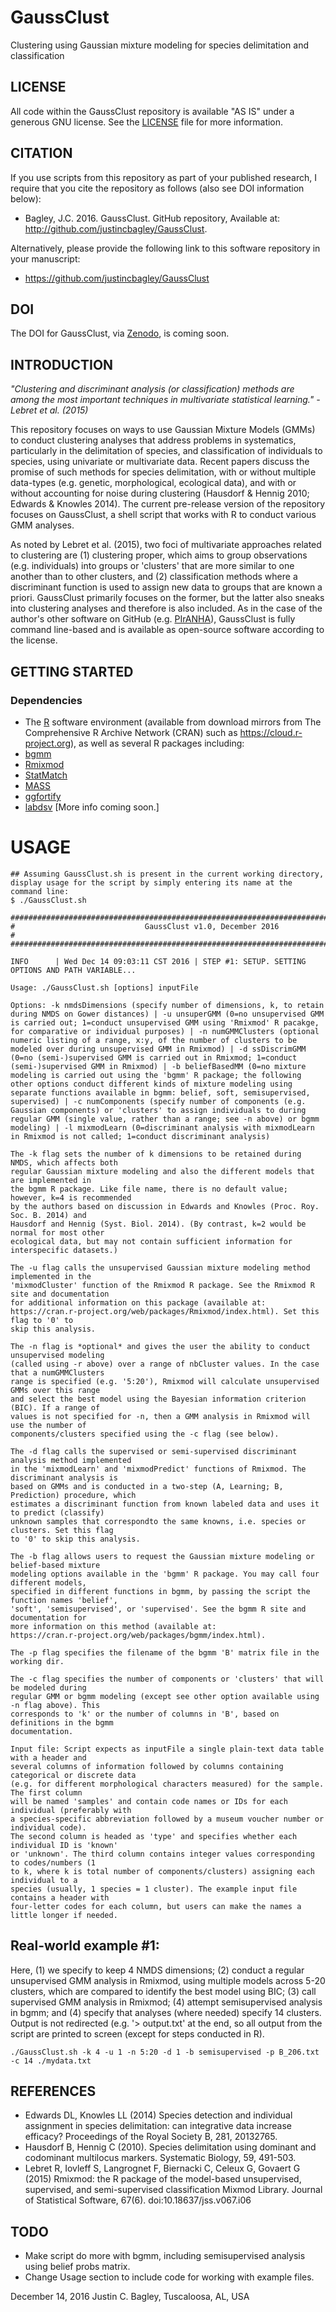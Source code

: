 # GaussClust
Clustering using Gaussian mixture modeling for species delimitation and classification

## LICENSE

All code within the GaussClust repository is available "AS IS" under a generous GNU license. See the [LICENSE](LICENSE) file for more information.

## CITATION

If you use scripts from this repository as part of your published research, I require that you cite the repository as follows (also see DOI information below): 
  
- Bagley, J.C. 2016. GaussClust. GitHub repository, Available at: http://github.com/justincbagley/GaussClust.

Alternatively, please provide the following link to this software repository in your manuscript:

- https://github.com/justincbagley/GaussClust

## DOI

The DOI for GaussClust, via [Zenodo](https://zenodo.org), is coming soon.

## INTRODUCTION

*"Clustering and discriminant analysis (or classification) methods are among the most important
techniques in multivariate statistical learning." - Lebret et al. (2015)*

This repository focuses on ways to use Gaussian Mixture Models (GMMs) to conduct clustering analyses that address problems in systematics, particularly in the delimitation of species, and classification of individuals to species, using univariate or multivariate data. Recent papers discuss the promise of such methods for species delimitation, with or without multiple data-types (e.g. genetic, morphological, ecological data), and with or without accounting for noise during clustering (Hausdorf & Hennig 2010; Edwards & Knowles 2014). The current pre-release version of the repository focuses on GaussClust, a shell script that works with R to conduct various GMM analyses. 

As noted by Lebret et al. (2015), two foci of multivariate approaches related to clustering are (1) clustering proper, which aims to group observations (e.g. individuals) into groups or 'clusters' that are more similar to one another than to other clusters, and (2) classification methods where a discriminant function is used to assign new data to groups that are known a priori. GaussClust primarily focuses on the former, but the latter also sneaks into clustering analyses and therefore is also included. As in the case of the author's other software on GitHub (e.g. [PIrANHA](https://github.com/justincbagley/PIrANHA)), GaussClust is fully command line-based and is available as open-source software according to the license. 

## GETTING STARTED

### Dependencies
- The [R](https://www.r-project.org) software environment (available from download mirrors from The Comprehensive R Archive Network (CRAN) such as https://cloud.r-project.org), as well as several R packages including:
- [bgmm](https://cran.r-project.org/web/packages/bgmm/index.html)
- [Rmixmod](https://cran.r-project.org/web/packages/Rmixmod/index.html)
- [StatMatch](https://cran.r-project.org/web/packages/StatMatch/index.html)
- [MASS](https://cran.r-project.org/web/packages/MASS/index.html)
- [ggfortify](https://cran.r-project.org/web/packages/ggfortify/index.html)
- [labdsv](https://cran.r-project.org/web/packages/labdsv/index.html)
[More info coming soon.]

# USAGE
````
## Assuming GaussClust.sh is present in the current working directory, display usage for the script by simply entering its name at the command line:
$ ./GaussClust.sh

##########################################################################################
#                             GaussClust v1.0, December 2016                             #
##########################################################################################

INFO      | Wed Dec 14 09:03:11 CST 2016 | STEP #1: SETUP. SETTING OPTIONS AND PATH VARIABLE... 

Usage: ./GaussClust.sh [options] inputFile
  
Options: -k nmdsDimensions (specify number of dimensions, k, to retain during NMDS on Gower distances) | -u unsuperGMM (0=no unsupervised GMM is carried out; 1=conduct unsupervised GMM using 'Rmixmod' R pacakge, for comparative or individual purposes) | -n numGMMClusters (optional numeric listing of a range, x:y, of the number of clusters to be modeled over during unsupervised GMM in Rmixmod) | -d ssDiscrimGMM (0=no (semi-)supervised GMM is carried out in Rmixmod; 1=conduct (semi-)supervised GMM in Rmixmod) | -b beliefBasedMM (0=no mixture modeling is carried out using the 'bgmm' R package; the following other options conduct different kinds of mixture modeling using separate functions available in bgmm: belief, soft, semisupervised, supervised) | -c numComponents (specify number of components (e.g. Gaussian components) or 'clusters' to assign individuals to during regular GMM (single value, rather than a range; see -n above) or bgmm modeling) | -l mixmodLearn (0=discriminant analysis with mixmodLearn in Rmixmod is not called; 1=conduct discriminant analysis)

The -k flag sets the number of k dimensions to be retained during NMDS, which affects both
regular Gaussian mixture modeling and also the different models that are implemented in
the bgmm R package. Like file name, there is no default value; however, k=4 is recommended
by the authors based on discussion in Edwards and Knowles (Proc. Roy. Soc. B. 2014) and 
Hausdorf and Hennig (Syst. Biol. 2014). (By contrast, k=2 would be normal for most other
ecological data, but may not contain sufficient information for interspecific datasets.)

The -u flag calls the unsupervised Gaussian mixture modeling method implemented in the 
'mixmodCluster' function of the Rmixmod R package. See the Rmixmod R site and documentation
for additional information on this package (available at: 
https://cran.r-project.org/web/packages/Rmixmod/index.html). Set this flag to '0' to
skip this analysis.

The -n flag is *optional* and gives the user the ability to conduct unsupervised modeling
(called using -r above) over a range of nbCluster values. In the case that a numGMMClusters 
range is specified (e.g. '5:20'), Rmixmod will calculate unsupervised GMMs over this range 
and select the best model using the Bayesian information criterion (BIC). If a range of 
values is not specified for -n, then a GMM analysis in Rmixmod will use the number of 
components/clusters specified using the -c flag (see below).

The -d flag calls the supervised or semi-supervised discriminant analysis method implemented 
in the 'mixmodLearn' and 'mixmodPredict' functions of Rmixmod. The discriminant analysis is
based on GMMs and is conducted in a two-step (A, Learning; B, Prediction) procedure, which 
estimates a discriminant function from known labeled data and uses it to predict (classify) 
unknown samples that correspondto the same knowns, i.e. species or clusters. Set this flag 
to '0' to skip this analysis.

The -b flag allows users to request the Gaussian mixture modeling or belief-based mixture
modeling options available in the 'bgmm' R package. You may call four different models,
specified in different functions in bgmm, by passing the script the function names 'belief', 
'soft', 'semisupervised', or 'supervised'. See the bgmm R site and documentation for 
more information on this method (available at: 
https://cran.r-project.org/web/packages/bgmm/index.html).

The -p flag specifies the filename of the bgmm 'B' matrix file in the working dir.

The -c flag specifies the number of components or 'clusters' that will be modeled during
regular GMM or bgmm modeling (except see other option available using -n flag above). This 
corresponds to 'k' or the number of columns in 'B', based on definitions in the bgmm 
documentation.

Input file: Script expects as inputFile a single plain-text data table with a header and 
several columns of information followed by columns containing categorical or discrete data
(e.g. for different morphological characters measured) for the sample. The first column 
will be named 'samples' and contain code names or IDs for each individual (preferably with 
a species-specific abbreviation followed by a museum voucher number or individual code). 
The second column is headed as 'type' and specifies whether each individual ID is 'known'
or 'unknown'. The third column contains integer values corresponding to codes/numbers (1 
to k, where k is total number of components/clusters) assigning each individual to a 
species (usually, 1 species = 1 cluster). The example input file contains a header with 
four-letter codes for each column, but users can make the names a little longer if needed.
````

## Real-world example #1:
Here, (1) we specify to keep 4 NMDS dimensions; (2) conduct a regular unsupervised GMM analysis in Rmixmod, using multiple models across 5-20 clusters, which are compared to identify the best model using BIC; (3) call supervised GMM analysis in Rmixmod; (4) attempt semisupervised analysis in bgmm; and (4) specify that analyses (where needed) specify 14 clusters. Output is not redirected (e.g. '> output.txt' at the end, so all output from the script are printed to screen (except for steps conducted in R).
````
./GaussClust.sh -k 4 -u 1 -n 5:20 -d 1 -b semisupervised -p B_206.txt -c 14 ./mydata.txt
````

## REFERENCES
- Edwards DL, Knowles LL (2014) Species detection and individual assignment in species delimitation: can integrative data increase efficacy? Proceedings of the Royal Society B, 281, 20132765. 
- Hausdorf B, Hennig C (2010). Species delimitation using dominant and codominant multilocus markers. Systematic Biology, 59, 491-503.
- Lebret R, Iovleff S, Langrognet F, Biernacki C, Celeux G, Govaert G (2015) Rmixmod: the R package of the model-based unsupervised, supervised, and semi-supervised classification Mixmod Library. Journal of Statistical Software, 67(6). doi:10.18637/jss.v067.i06

## TODO
- Make script do more with bgmm, including semisupervised analysis using belief probs matrix.
- Change Usage section to include code for working with example files.

December 14, 2016
Justin C. Bagley, Tuscaloosa, AL, USA
